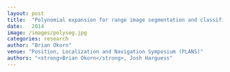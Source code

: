 ```yaml
---
layout: post
title:  "Polynomial expansion for range image segmentation and classification of the environment"
date:   2014
image: /images/polyseg.jpg
categories: research
author: "Brian Okorn"
venue: "Position, Localization and Navigation Symposium (PLANS)"
authors: "<strong>Brian Okorn</strong>, Josh Harguess"
---
```

